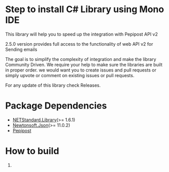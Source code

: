 # Step to install C# Library using Mono IDE

This library will help you to speed up the integration with Pepipost API v2 

2.5.0 version provides full access to the functionality of web API v2 for Sending emails

The goal is to simplify the complexity of integration and make the library Community Driven. We require your help to make sure the libraries are built in proper order.
we would want you to create issues and pull requests or simply upvote or comment on existing issues or pull requests.

For any update of this library check Releases.

# Package Dependencies
   
   * [NETStandard.Library](https://www.nuget.org/packages/NETStandard.Library/)(>= 1.6.1)
   * [Newtonsoft.Json](https://www.nuget.org/packages/Newtonsoft.Json/)(>= 11.0.2)
   * [Pepipost](https://www.nuget.org/packages/Pepipost/)
 
# How to build

1. 


